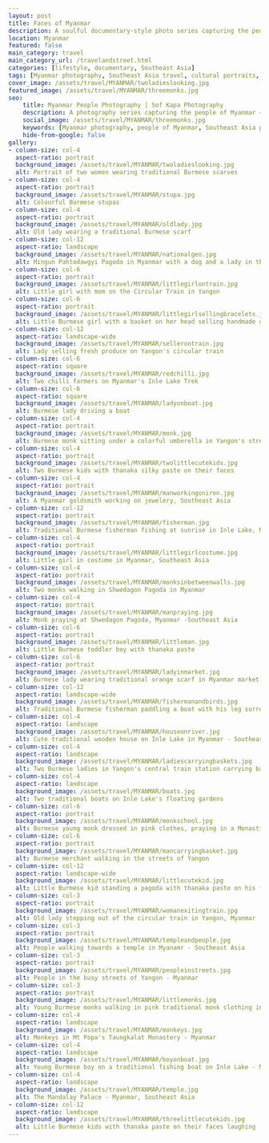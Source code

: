 ```yaml
---
layout: post
title: Faces of Myanmar 
description: A soulful documentary-style photo series capturing the people of Myanmar — everyday life, street moments, and portraits that reflect quiet strength, culture, and connection.
location: Myanmar
featured: false
main_category: travel
main_category_url: /travelandstreet.html
categories: [lifestyle, documentary, Southeast Asia]
tags: [Myanmar photography, Southeast Asia travel, cultural portraits, people photography, documentary style, Sof Kapa Photography]
cover_image: /assets/travel/MYANMAR/twoladieslooking.jpg
featured_image: /assets/travel/MYANMAR/threemonks.jpg
seo:
    title: Myanmar People Photography | Sof Kapa Photography
    description: A photography series capturing the people of Myanmar — portraits and street scenes reflecting culture, connection, and everyday life through a documentary lens. 
    social_image: /assets/travel/MYANMAR/threemonks.jpg
    keywords: [Myanmar photography, people of Myanmar, Southeast Asia portraits, cultural photography, travel photographer Myanmar, Sof Kapa Photography]
    hide-from-google: false 
gallery:
- column-size: col-4
  aspect-ratio: portrait
  background_image: /assets/travel/MYANMAR/twoladieslooking.jpg
  alt: Portrait of two women wearing traditional Burmese scarves 
- column-size: col-4
  aspect-ratio: portrait
  background_image: /assets/travel/MYANMAR/stupa.jpg
  alt: Colourful Burmese stupas
- column-size: col-4
  aspect-ratio: portrait
  background_image: /assets/travel/MYANMAR/oldlady.jpg
  alt: Old lady wearing a traditional Burmese scarf
- column-size: col-12
  aspect-ratio: landscape
  background_image: /assets/travel/MYANMAR/nationalgeo.jpg
  alt: Mingun Pahtodawgyi Pagoda in Myanmar with a dog and a lady in the front
- column-size: col-6
  aspect-ratio: portrait
  background_image: /assets/travel/MYANMAR/littlegirlontrain.jpg
  alt: Little girl with mom on the Circular Train in Yangon 
- column-size: col-6
  aspect-ratio: portrait
  background_image: /assets/travel/MYANMAR/littlegirlsellingbracelets.jpg
  alt: Little Burmese girl with a basket on her head selling handmade glasses
- column-size: col-12
  aspect-ratio: landscape-wide
  background_image: /assets/travel/MYANMAR/sellerontrain.jpg
  alt: Lady selling fresh produce on Yangon's circular train 
- column-size: col-6
  aspect-ratio: square
  background_image: /assets/travel/MYANMAR/redchilli.jpg
  alt: Two chilli farmers on Myanmar's Inle Lake Trek
- column-size: col-6
  aspect-ratio: square
  background_image: /assets/travel/MYANMAR/ladyonboat.jpg
  alt: Burmese lady driving a boat
- column-size: col-4
  aspect-ratio: portrait
  background_image: /assets/travel/MYANMAR/monk.jpg
  alt: Burmese monk sitting under a colorful umberella in Yangon's streets
- column-size: col-4
  aspect-ratio: portrait
  background_image: /assets/travel/MYANMAR/twolittlecutekids.jpg
  alt: Two Burmese kids with thanaka silky paste on their faces
- column-size: col-4
  aspect-ratio: portrait
  background_image: /assets/travel/MYANMAR/manworkingoniron.jpg
  alt: A Myanmar goldsmith working on jewelery, Southeast Asia
- column-size: col-12
  aspect-ratio: portrait
  background_image: /assets/travel/MYANMAR/fisherman.jpg
  alt: Traditional Burmese fisherman fishing at sunrise in Inle Lake, Myanmar
- column-size: col-4
  aspect-ratio: portrait
  background_image: /assets/travel/MYANMAR/littlegirlcostume.jpg
  alt: Little girl in costume in Myanmar, Southeast Asia
- column-size: col-4
  aspect-ratio: portrait
  background_image: /assets/travel/MYANMAR/monksinbetweenwalls.jpg
  alt: Two monks walking in Shwedagon Pagoda in Myanmar
- column-size: col-4
  aspect-ratio: portrait
  background_image: /assets/travel/MYANMAR/manpraying.jpg
  alt: Monk praying at Shwedagon Pagoda, Myanmar -Southeast Asia
- column-size: col-6
  aspect-ratio: portrait
  background_image: /assets/travel/MYANMAR/littleman.jpg
  alt: Little Burmese toddler boy with thanaka paste 
- column-size: col-6
  aspect-ratio: portrait
  background_image: /assets/travel/MYANMAR/ladyinmarket.jpg
  alt: Burmese lady wearing traditional orange scarf in Myanmar market - Southeast Asia
- column-size: col-12
  aspect-ratio: landscape-wide
  background_image: /assets/travel/MYANMAR/fishermanandbirds.jpg
  alt: Traditional Burmese fisherman paddling a boat with his leg surrounded by seagulls 
- column-size: col-4
  aspect-ratio: landscape
  background_image: /assets/travel/MYANMAR/houseonriver.jpg
  alt: Cute traditional wooden house on Inle Lake in Myanmar - Southeast Asia 
- column-size: col-4
  aspect-ratio: landscape
  background_image: /assets/travel/MYANMAR/ladiescarryingbaskets.jpg
  alt: Two Burmese ladies in Yangon's central train station carrying baskets on their heads
- column-size: col-4
  aspect-ratio: landscape
  background_image: /assets/travel/MYANMAR/boats.jpg
  alt: Two traditional boats on Inle Lake's floating gardens
- column-size: col-6
  aspect-ratio: portrait
  background_image: /assets/travel/MYANMAR/monkschool.jpg
  alt: Burmese young monk dressed in pink clothes, praying in a Monastic education free school
- column-size: col-6
  aspect-ratio: portrait
  background_image: /assets/travel/MYANMAR/mancarryingbasket.jpg
  alt: Burmese merchant walking in the streets of Yangon
- column-size: col-12
  aspect-ratio: landscape-wide
  background_image: /assets/travel/MYANMAR/littlecutekid.jpg
  alt: Little Burmese kid standing a pagoda with thanaka paste on his face
- column-size: col-3
  aspect-ratio: portrait
  background_image: /assets/travel/MYANMAR/womanexitingtrain.jpg
  alt: Old lady stepping out of the circular train in Yangon, Myanmar
- column-size: col-3
  aspect-ratio: portrait
  background_image: /assets/travel/MYANMAR/templeandpeople.jpg
  alt: People walking towards a temple in Myanamr - Southeast Asia
- column-size: col-3
  aspect-ratio: portrait
  background_image: /assets/travel/MYANMAR/peopleinstreets.jpg
  alt: People in the busy streets of Yangon - Myanmar
- column-size: col-3
  aspect-ratio: portrait
  background_image: /assets/travel/MYANMAR/littlemonks.jpg
  alt: Young Burmese monks walking in pink traditional monk clothing in Shwedagon Pagoda, Myanmar
- column-size: col-4
  aspect-ratio: landscape
  background_image: /assets/travel/MYANMAR/monkeys.jpg
  alt: Monkeys in Mt Popa's Taungkalat Monastery - Myanmar
- column-size: col-4
  aspect-ratio: landscape
  background_image: /assets/travel/MYANMAR/boyonboat.jpg
  alt: Young Burmese boy on a traditional fishing boat on Inle Lake - Myanmar
- column-size: col-4
  aspect-ratio: landscape
  background_image: /assets/travel/MYANMAR/temple.jpg
  alt: The Mandalay Palace - Myanmar, Southeast Asia
- column-size: col-12
  aspect-ratio: landscape
  background_image: /assets/travel/MYANMAR/threelittlecutekids.jpg
  alt: Little Burmese kids with thanaka paste on their faces laughing 
---
```

